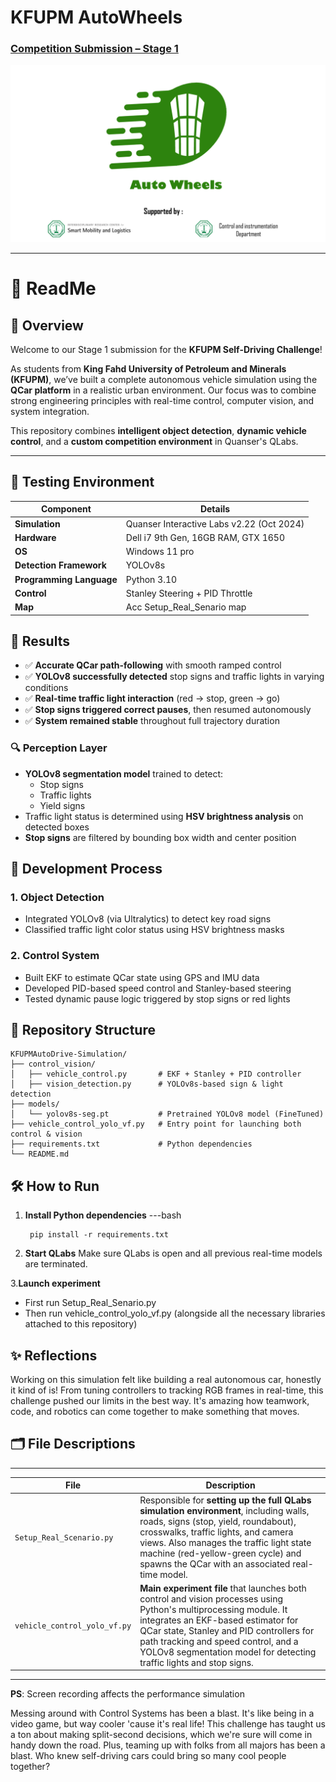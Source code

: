 # KFUPM AutoWheels 
### [Competition Submission – Stage 1](https://youtu.to_be_done)

![Simulation Snapshot](https://github.com/Moussa-Rd/KFUPM_AutoWheels-Stage-1/blob/b0e6da5982b8cf6432e9b7472f07b0c60544912b/KFUPM-AutoWheels.png)


---

# 📘 ReadMe

## 👋 Overview

Welcome to our Stage 1 submission for the **KFUPM Self-Driving Challenge**!

As students from **King Fahd University of Petroleum and Minerals (KFUPM)**, we’ve built a complete autonomous vehicle simulation using the **QCar platform** in a realistic urban environment. Our focus was to combine strong engineering principles with real-time control, computer vision, and system integration.

This repository combines **intelligent object detection**, **dynamic vehicle control**, and a **custom competition environment** in Quanser's QLabs.

--- 

## 🧪 Testing Environment

| Component | Details |
|----------|---------|
| **Simulation** | Quanser Interactive Labs v2.22 (Oct 2024) |
| **Hardware** | Dell i7 9th Gen, 16GB RAM, GTX 1650|
|**OS** | Windows 11 pro |
| **Detection Framework** | YOLOv8s |
| **Programming Language** | Python 3.10 |
| **Control** | Stanley Steering + PID Throttle |
| **Map** | Acc Setup_Real_Senario map |

## 🏁 Results

- ✅ **Accurate QCar path-following** with smooth ramped control  
- ✅ **YOLOv8 successfully detected** stop signs and traffic lights in varying conditions  
- ✅ **Real-time traffic light interaction** (red → stop, green → go)  
- ✅ **Stop signs triggered correct pauses**, then resumed autonomously  
- ✅ **System remained stable** throughout full trajectory duration



### 🔍 Perception Layer
- **YOLOv8 segmentation model** trained to detect:
  - Stop signs
  - Traffic lights
  - Yield signs
- Traffic light status is determined using **HSV brightness analysis** on detected boxes
- **Stop signs** are filtered by bounding box width and center position

## 🧠 Development Process

### 1. Object Detection
- Integrated YOLOv8 (via Ultralytics) to detect key road signs
- Classified traffic light color status using HSV brightness masks

### 2. Control System
- Built EKF to estimate QCar state using GPS and IMU data
- Developed PID-based speed control and Stanley-based steering
- Tested dynamic pause logic triggered by stop signs or red lights


## 📂 Repository Structure

```
KFUPMAutoDrive-Simulation/
├── control_vision/
│   ├── vehicle_control.py       # EKF + Stanley + PID controller
│   ├── vision_detection.py      # YOLOv8s-based sign & light detection
├── models/
│   └── yolov8s-seg.pt           # Pretrained YOLOv8 model (FineTuned)
├── vehicle_control_yolo_vf.py   # Entry point for launching both control & vision
├── requirements.txt             # Python dependencies
└── README.md
```


## 🛠️ How to Run

1. **Install Python dependencies**
   ---bash
   
        pip install -r requirements.txt
   
2. **Start QLabs**
     Make sure QLabs is open and all previous real-time models are terminated.

3.**Launch experiment**
  - First run Setup_Real_Senario.py
  - Then run vehicle_control_yolo_vf.py (alongside all the necessary libraries attached to this repository)
   
## ✨ Reflections

Working on this simulation felt like building a real autonomous car, honestly it kind of is! 
From tuning controllers to tracking RGB frames in real-time, this challenge pushed our limits in the best way.
It's amazing how teamwork, code, and robotics can come together to make something that moves.


## 🗂️ File Descriptions
---

| File                         | Description                                                                                                                                                                                                                                                                                                        |
|------------------------------|--------------------------------------------------------------------------------------------------------------------------------------------------------------------------------------------------------------------------------------------------------------------------------------------------------------------|
| `Setup_Real_Scenario.py`     | Responsible for **setting up the full QLabs simulation environment**, including walls, roads, signs (stop, yield, roundabout), crosswalks, traffic lights, and camera views. Also manages the traffic light state machine (red-yellow-green cycle) and spawns the QCar with an associated real-time model.         |
| `vehicle_control_yolo_vf.py` | **Main experiment file** that launches both control and vision processes using Python's multiprocessing module. It integrates an EKF-based estimator for QCar state, Stanley and PID controllers for path tracking and speed control, and a YOLOv8 segmentation model for detecting traffic lights and stop signs. |



---
**PS**: Screen recording affects the performance simulation  


Messing around with Control Systems has been a blast. It's like being in a video game, but way cooler 'cause it's real life! This challenge has taught us a ton about making split-second decisions, which we're sure will come in handy down the road. Plus, teaming up with folks from all majors has been a blast. Who knew self-driving cars could bring so many cool people together?


